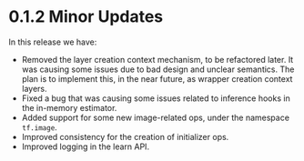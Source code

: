 # 0.1.2 Minor Updates

In this release we have:

  - Removed the layer creation context mechanism, to be refactored
    later. It was causing some issues due to bad design and unclear
    semantics. The plan is to implement this, in the near future, as
    wrapper creation context layers.
  - Fixed a bug that was causing some issues related to inference
    hooks in the in-memory estimator.
  - Added support for some new image-related ops, under the namespace
    `tf.image`.
  - Improved consistency for the creation of initializer ops.
  - Improved logging in the learn API.
